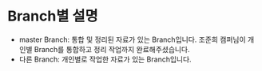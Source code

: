 # Branch별 설명
- master Branch: 통합 및 정리된 자료가 있는 Branch입니다. 조준희 캠퍼님이 개인별 Branch를 통합하고 정리 작업까지 완료해주셨습니다. <br />
- 다른 Branch: 개인별로 작업한 자료가 있는 Branch입니다. 
